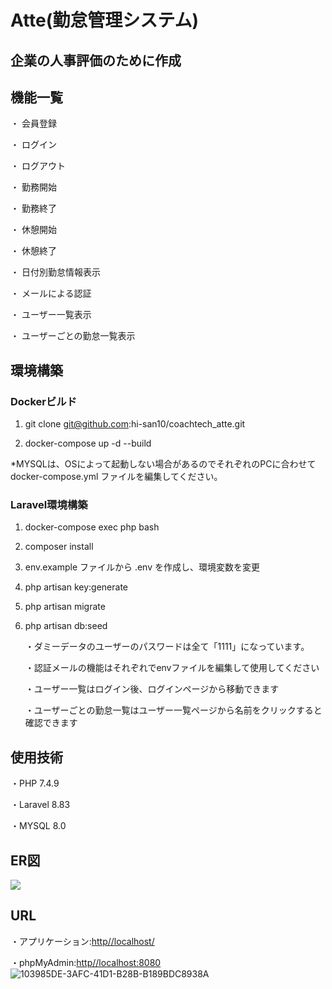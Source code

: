 # Atte(勤怠管理システム)

## 企業の人事評価のために作成

## 機能一覧
・ 会員登録

・ ログイン

・ ログアウト

・ 勤務開始

・ 勤務終了

・ 休憩開始

・ 休憩終了

・ 日付別勤怠情報表示

・ メールによる認証

・ ユーザー一覧表示

・ ユーザーごとの勤怠一覧表示

## 環境構築

### Dockerビルド

1. git clone git@github.com:hi-san10/coachtech_atte.git

2. docker-compose up -d --build

*MYSQLは、OSによって起動しない場合があるのでそれぞれのPCに合わせて docker-compose.yml ファイルを編集してください。

### Laravel環境構築

1. docker-compose exec php bash

2. composer install

3. env.example ファイルから .env を作成し、環境変数を変更

4. php artisan key:generate

5. php artisan migrate

6. php artisan db:seed

    ・ダミーデータのユーザーのパスワードは全て「1111」になっています。

    ・認証メールの機能はそれぞれでenvファイルを編集して使用してください

    ・ユーザー一覧はログイン後、ログインページから移動できます

    ・ユーザーごとの勤怠一覧はユーザー一覧ページから名前をクリックすると確認できます

## 使用技術

・PHP 7.4.9

・Laravel 8.83

・MYSQL 8.0

## ER図

![](https://github.com/user-attachments/assets/b53378c6-834b-44de-9487-a1a2260fe8c6)

## URL

・アプリケーション:[http//localhost/](http//localhost/)

・phpMyAdmin:[http//localhost:8080](http/localhost:8080)
![103985DE-3AFC-41D1-B28B-B189BDC8938A](https://github.com/user-attachments/assets/12c952ff-deb2-4312-8e03-f97c9e46020c)